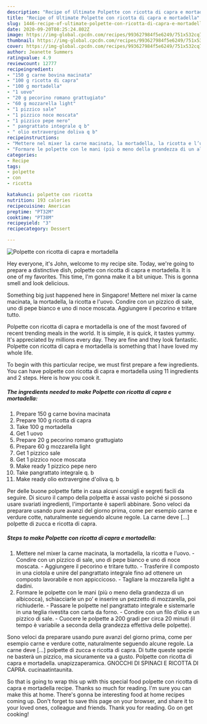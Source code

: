 ```yaml
---
description: "Recipe of Ultimate Polpette con ricotta di capra e mortadella"
title: "Recipe of Ultimate Polpette con ricotta di capra e mortadella"
slug: 1446-recipe-of-ultimate-polpette-con-ricotta-di-capra-e-mortadella
date: 2020-09-20T08:25:24.802Z
image: https://img-global.cpcdn.com/recipes/993627984f5e6249/751x532cq70/polpette-con-ricotta-di-capra-e-mortadella-recipe-main-photo.jpg
thumbnail: https://img-global.cpcdn.com/recipes/993627984f5e6249/751x532cq70/polpette-con-ricotta-di-capra-e-mortadella-recipe-main-photo.jpg
cover: https://img-global.cpcdn.com/recipes/993627984f5e6249/751x532cq70/polpette-con-ricotta-di-capra-e-mortadella-recipe-main-photo.jpg
author: Jeanette Summers
ratingvalue: 4.9
reviewcount: 12777
recipeingredient:
- "150 g carne bovina macinata"
- "100 g ricotta di capra"
- "100 g mortadella"
- "1 uovo"
- "20 g pecorino romano grattugiato"
- "60 g mozzarella light"
- "1 pizzico sale"
- "1 pizzico noce moscata"
- "1 pizzico pepe nero"
- " pangrattato integrale q b"
- " olio extravergine doliva q b"
recipeinstructions:
- "Mettere nel mixer la carne macinata, la mortadella, la ricotta e l’uovo. Condire con un pizzico di sale, uno di pepe bianco e uno di noce moscata. Aggiungere il pecorino e tritare tutto. Trasferire il composto in una ciotola e unire del pangrattato integrale fino ad ottenere un composto lavorabile e non appiccicoso. Tagliare la mozzarella light a dadini."
- "Formare le polpette con le mani (più o meno della grandezza di un albicocca), schiacciarle un po’ e inserire un pezzetto di mozzarella, poi richiuderle. Passare le polpette nel pangrattato integrale e sistemarle in una teglia rivestita con carta da forno. Condire con un filo d’olio e un pizzico di sale. Cuocere le polpette a 200 gradi per circa 20 minuti (il tempo è variabile a seconda della grandezza effettiva delle polpette)."
categories:
- Recipe
tags:
- polpette
- con
- ricotta

katakunci: polpette con ricotta 
nutrition: 193 calories
recipecuisine: American
preptime: "PT32M"
cooktime: "PT38M"
recipeyield: "3"
recipecategory: Dessert

---
```



![Polpette con ricotta di capra e mortadella](https://img-global.cpcdn.com/recipes/993627984f5e6249/751x532cq70/polpette-con-ricotta-di-capra-e-mortadella-recipe-main-photo.jpg)

Hey everyone, it's John, welcome to my recipe site. Today, we're going to prepare a distinctive dish, polpette con ricotta di capra e mortadella. It is one of my favorites. This time, I'm gonna make it a bit unique. This is gonna smell and look delicious.

Something big just happened here in Singapore! Mettere nel mixer la carne macinata, la mortadella, la ricotta e l&#39;uovo. Condire con un pizzico di sale, uno di pepe bianco e uno di noce moscata. Aggiungere il pecorino e tritare tutto.

Polpette con ricotta di capra e mortadella is one of the most favored of recent trending meals in the world. It is simple, it is quick, it tastes yummy. It's appreciated by millions every day. They are fine and they look fantastic. Polpette con ricotta di capra e mortadella is something that I have loved my whole life.


To begin with this particular recipe, we must first prepare a few ingredients. You can have polpette con ricotta di capra e mortadella using 11 ingredients and 2 steps. Here is how you cook it.

<!--inarticleads1-->

##### The ingredients needed to make Polpette con ricotta di capra e mortadella:

1. Prepare 150 g carne bovina macinata
1. Prepare 100 g ricotta di capra
1. Take 100 g mortadella
1. Get 1 uovo
1. Prepare 20 g pecorino romano grattugiato
1. Prepare 60 g mozzarella light
1. Get 1 pizzico sale
1. Get 1 pizzico noce moscata
1. Make ready 1 pizzico pepe nero
1. Take  pangrattato integrale q. b
1. Make ready  olio extravergine d&#39;oliva q. b


Per delle buone polpette fatte in casa alcuni consigli e segreti facili da seguire. Di sicuro il campo della polpetta è assai vasto poiché si possono usare svariati ingredienti, l&#39;importante è saperli abbinare. Sono veloci da preparare usando pure avanzi del giorno prima, come per esempio carne e verdure cotte, naturalmente seguendo alcune regole. La carne deve […] polpette di zucca e ricotta di capra. 

<!--inarticleads2-->

##### Steps to make Polpette con ricotta di capra e mortadella:

1. Mettere nel mixer la carne macinata, la mortadella, la ricotta e l’uovo. - Condire con un pizzico di sale, uno di pepe bianco e uno di noce moscata. - Aggiungere il pecorino e tritare tutto. - Trasferire il composto in una ciotola e unire del pangrattato integrale fino ad ottenere un composto lavorabile e non appiccicoso. - Tagliare la mozzarella light a dadini.
1. Formare le polpette con le mani (più o meno della grandezza di un albicocca), schiacciarle un po’ e inserire un pezzetto di mozzarella, poi richiuderle. - Passare le polpette nel pangrattato integrale e sistemarle in una teglia rivestita con carta da forno. - Condire con un filo d’olio e un pizzico di sale. - Cuocere le polpette a 200 gradi per circa 20 minuti (il tempo è variabile a seconda della grandezza effettiva delle polpette).


Sono veloci da preparare usando pure avanzi del giorno prima, come per esempio carne e verdure cotte, naturalmente seguendo alcune regole. La carne deve […] polpette di zucca e ricotta di capra. Di tutte queste spezie ne basterà un pizzico, ma sicuramente va a gusto. Polpette con ricotta di capra e mortadella. unapizzaperamica. GNOCCHI DI SPINACI E RICOTTA DI CAPRA. cucinaatintaunita. 

So that is going to wrap this up with this special food polpette con ricotta di capra e mortadella recipe. Thanks so much for reading. I'm sure you can make this at home. There's gonna be interesting food at home recipes coming up. Don't forget to save this page on your browser, and share it to your loved ones, colleague and friends. Thank you for reading. Go on get cooking!
